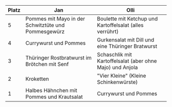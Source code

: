 Platz | Jan | Olli
------ | ------|----------
5      |Pommes mit Mayo in der Schwitztüte und Pommesgewürz|Boulette mit Ketchup und Kartoffelsalat (alles verrührt)
4      |Currywurst und Pommes|Gurkensalat mit Dill und eine Thüringer Bratwurst
3      |Thüringer Rostbratwurst im Brötchen mit Senf|Schaschlik mit Kartoffelsalat (aber ohne Majo) und Anjola
2      |Kroketten|"Vier Kleine" (Kleine Schinkenwürste)
1      |Halbes Hähnchen mit Pommes und Krautsalat|Currywurst und Pommes
